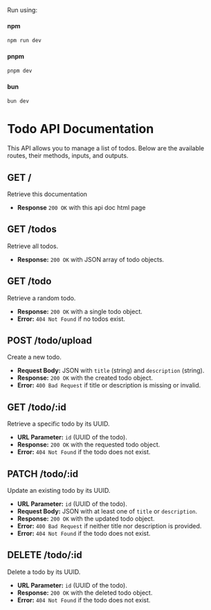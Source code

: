 Run using:

#### npm

```bash
npm run dev
```

#### pnpm

```bash
pnpm dev
```

#### bun

```bash
bun dev
```



# Todo API Documentation

This API allows you to manage a list of todos. Below are the available
routes, their methods, inputs, and outputs.

## GET /

Retrieve this documentation

- **Response** ` 200 OK ` with this api doc html page

## GET /todos

Retrieve all todos.

- **Response:** `200 OK` with JSON array of todo objects.

## GET /todo

Retrieve a random todo.

- **Response:** `200 OK` with a single todo object.
- **Error:** `404 Not Found` if no todos exist.

## POST /todo/upload

Create a new todo.

- **Request Body:** JSON with `title` (string) and `description`
  (string).
- **Response:** `200 OK` with the created todo object.
- **Error:** `400 Bad Request` if title or description is missing or
  invalid.

## GET /todo/:id

Retrieve a specific todo by its UUID.

- **URL Parameter:** `id` (UUID of the todo).
- **Response:** `200 OK` with the requested todo object.
- **Error:** `404 Not Found` if the todo does not exist.

## PATCH /todo/:id

Update an existing todo by its UUID.

- **URL Parameter:** `id` (UUID of the todo).
- **Request Body:** JSON with at least one of `title` or `description`.
- **Response:** `200 OK` with the updated todo object.
- **Error:** `400 Bad Request` if neither title nor description is
  provided.
- **Error:** `404 Not Found` if the todo does not exist.

## DELETE /todo/:id

Delete a todo by its UUID.

- **URL Parameter:** `id` (UUID of the todo).
- **Response:** `200 OK` with the deleted todo object.
- **Error:** `404 Not Found` if the todo does not exist.
